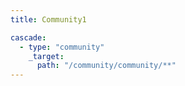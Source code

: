 ```yaml
---
title: Community1

cascade:
  - type: "community"
    _target:
      path: "/community/community/**"
---
```


<!--add blocks of content here to add more sections to the open-source page -->
